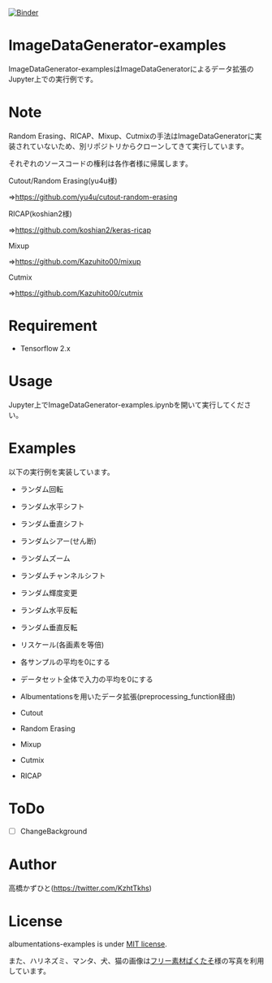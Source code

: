 [![Binder](https://mybinder.org/badge_logo.svg)](https://mybinder.org/v2/gh/Kazuhito00/ImageDataGenerator-examples/master?filepath=ImageDataGenerator-examples.ipynb)

# ImageDataGenerator-examples
ImageDataGenerator-examplesはImageDataGeneratorによるデータ拡張のJupyter上での実行例です。

# Note
Random Erasing、RICAP、Mixup、Cutmixの手法はImageDataGeneratorに実装されていないため、別リポジトリからクローンしてきて実行しています。

それぞれのソースコードの権利は各作者様に帰属します。

Cutout/Random Erasing(yu4u様)

⇒https://github.com/yu4u/cutout-random-erasing

RICAP(koshian2様)

⇒https://github.com/koshian2/keras-ricap

Mixup

⇒https://github.com/Kazuhito00/mixup

Cutmix

⇒https://github.com/Kazuhito00/cutmix

# Requirement
 
* Tensorflow 2.x

# Usage
Jupyter上でImageDataGenerator-examples.ipynbを開いて実行してください。

# Examples
以下の実行例を実装しています。

* ランダム回転

* ランダム水平シフト

* ランダム垂直シフト

* ランダムシアー(せん断)

* ランダムズーム

* ランダムチャンネルシフト

* ランダム輝度変更

* ランダム水平反転

* ランダム垂直反転

* リスケール(各画素を等倍)

* 各サンプルの平均を0にする

* データセット全体で入力の平均を0にする

* Albumentationsを用いたデータ拡張(preprocessing_function経由)

* Cutout

* Random Erasing

* Mixup

* Cutmix

* RICAP


# ToDo
- [ ] ChangeBackground

# Author
高橋かずひと(https://twitter.com/KzhtTkhs)

# License

albumentations-examples is under [MIT license](LICENSE.md).

また、ハリネズミ、マンタ、犬、猫の画像は[フリー素材ぱくたそ](https://www.pakutaso.com)様の写真を利用しています。

